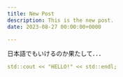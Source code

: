 ```yaml
---
title: New Post
description: This is the new post.
date: 2023-08-27 00:00:00+0000

---
```


日本語でもいけるのか果たして．．．

```yaml
std::cout << "HELLO!" << std::endl;

```